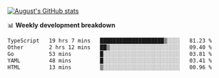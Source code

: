 
[![August's GitHub stats](https://github-readme-stats.vercel.app/api?username=zou-weidong&show_icons=true&theme=radical)](https://github.com/zou-weidong)


📊 **Weekly development breakdown**
<!--START_SECTION:waka-->

```txt
TypeScript   19 hrs 7 mins   ████████████████████▒░░░░   81.23 %
Other        2 hrs 12 mins   ██▒░░░░░░░░░░░░░░░░░░░░░░   09.40 %
Go           53 mins         █░░░░░░░░░░░░░░░░░░░░░░░░   03.81 %
YAML         48 mins         █░░░░░░░░░░░░░░░░░░░░░░░░   03.41 %
HTML         13 mins         ▒░░░░░░░░░░░░░░░░░░░░░░░░   00.96 %
```

<!--END_SECTION:waka-->
